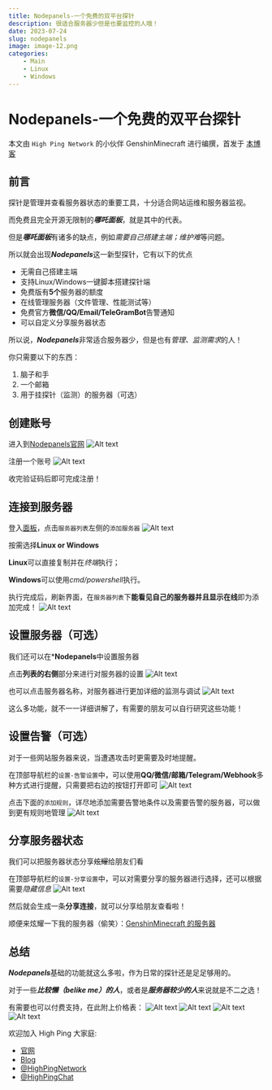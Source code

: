 ```yaml
---
title: Nodepanels-一个免费的双平台探针
description: 很适合服务器少但是也要监控的人哦！
date: 2023-07-24
slug: nodepanels
image: image-12.png
categories:
    - Main
    - Linux
    - Windows
---
```


# Nodepanels-一个免费的双平台探针

本文由 `High Ping Network` 的小伙伴 GenshinMinecraft 进行编撰，首发于 [本博客](https://blog.highp.ing)

## 前言
探针是管理并查看服务器状态的重要工具，十分适合网站运维和服务器监视。

而免费且完全开源无限制的***哪吒面板***，就是其中的代表。

但是***哪吒面板***有诸多的缺点，例如*需要自己搭建主端；维护难*等问题。

所以就会出现***Nodepanels***这一新型探针，它有以下的优点
- 无需自己搭建主端
- 支持Linux/Windows一键脚本搭建探针端
- 免费版有**5个**服务器的额度
- 在线管理服务器（文件管理、性能测试等）
- 免费官方**微信/QQ/Email/TeleGramBot**告警通知
- 可以自定义分享服务器状态

所以说，***Nodepanels***非常适合服务器少，但是也有*管理、监测需求*的人！

你只需要以下的东西：
1. 脑子和手
2. 一个邮箱
3. 用于挂探针（监测）的服务器（可选）
   
## 创建账号
进入到[Nodepanels官网](https://nodepanels.com/)
![Alt text](image.png)

注册一个账号
![Alt text](image-1.png)

收完验证码后即可完成注册！

## 连接到服务器
登入[面板](https://nodepanels.com/server)，点击`服务器列表`左侧的`添加服务器`
![Alt text](photo_2023-07-24_12-21-08.jpg)

按需选择**Linux or Windows**

**Linux**可以直接复制并在*终端*执行；

**Windows**可以使用*cmd/powershell*执行。

执行完成后，刷新界面，在`服务器列表`下**能看见自己的服务器并且显示在线**即为添加完成！
![Alt text](image-2.png)

## 设置服务器（可选）
我们还可以在***Nodepanels**中设置服务器

点击**列表的右侧**部分来进行对服务器的设置
![Alt text](image-3.png)

也可以点击服务器名称，对服务器进行更加详细的监测与调试
![Alt text](image-4.png)

这么多功能，就不一一详细讲解了，有需要的朋友可以自行研究这些功能！

## 设置告警（可选）
对于一些网站服务器来说，当遭遇攻击时更需要及时地提醒。

在顶部导航栏的`设置-告警设置`中，可以使用**QQ/微信/邮箱/Telegram/Webhook**多种方式进行提醒，只需要把右边的按钮打开即可
![Alt text](image-5.png)

点击下面的`添加规则`，详尽地添加需要告警地条件以及需要告警的服务器，可以做到更有规则地管理
![Alt text](image-6.png)

## 分享服务器状态
我们可以把服务器状态分享~~炫耀~~给朋友们看

在顶部导航栏的`设置-分享设置`中，可以对需要分享的服务器进行选择，还可以根据需要*隐藏信息*
![Alt text](image-7.png)

然后就会生成一条**分享连接**，就可以分享给朋友查看啦！

顺便来炫耀一下我的服务器（偷笑）：[GenshinMinecraft 的服务器](https://nodepanels.com/share/server?auth=8265a1d28dad4648ad5d65bf7eca7c63&key=ODFmMGQwNzFhYzc1NDFhM2JkMTA5NGIwMjkxMTlkZGV8Z2Vuc2hpbm1pbmVjcmFmdDExNDUxNEBnbWFpbC5jb218MHpxNDhpYTg5dTR3)

## 总结
***Nodepanels***基础的功能就这么多啦，作为日常的探针还是足足够用的。

对于一些***比较懒（belike me）的人***，或者是***服务器较少的人***来说就是不二之选！

有需要也可以付费支持，在此附上价格表：
![Alt text](image-8.png)
![Alt text](image-9.png)
![Alt text](image-10.png)
![Alt text](image-11.png)

欢迎加入 High Ping 大家庭:
- [官网](https://highp.ing)
- [Blog](https://blog.highp.ing)
- [@HighPingNetwork](https://t.me/HighPingNetwork)
- [@HighPingChat](https://t.me/highpingchat)
